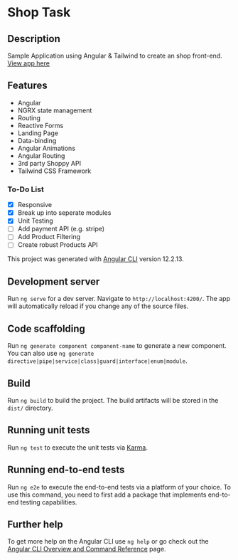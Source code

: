 <h1> Shop Task </h1>

<h2>Description</h2>
<p>Sample Application using Angular & Tailwind to create an shop front-end.
<br>
<a href="https://shoppee-pal-04272a.netlify.app">View app here</a>
</p>


<h2> Features </h2>
<ul>
  <li> Angular</li>
  <li> NGRX state management</li>
  <li> Routing </li>
  <li> Reactive Forms </li>
  <li> Landing Page </li>
  <li> Data-binding</li>
  <li> Angular Animations</li>
  <li> Angular Routing </li>
  <li> 3rd party Shoppy API </li>
  <li> Tailwind CSS Framework </li>
</ul>

### To-Do List 

- [x] Responsive
- [x] Break up into seperate modules
- [x] Unit Testing
- [ ] Add payment API (e.g. stripe)
- [ ] Add Product Filtering
- [ ] Create robust Products API 

This project was generated with [Angular CLI](https://github.com/angular/angular-cli) version 12.2.13.

## Development server

Run `ng serve` for a dev server. Navigate to `http://localhost:4200/`. The app will automatically reload if you change any of the source files.

## Code scaffolding

Run `ng generate component component-name` to generate a new component. You can also use `ng generate directive|pipe|service|class|guard|interface|enum|module`.

## Build

Run `ng build` to build the project. The build artifacts will be stored in the `dist/` directory.

## Running unit tests

Run `ng test` to execute the unit tests via [Karma](https://karma-runner.github.io).

## Running end-to-end tests

Run `ng e2e` to execute the end-to-end tests via a platform of your choice. To use this command, you need to first add a package that implements end-to-end testing capabilities.

## Further help

To get more help on the Angular CLI use `ng help` or go check out the [Angular CLI Overview and Command Reference](https://angular.io/cli) page.
